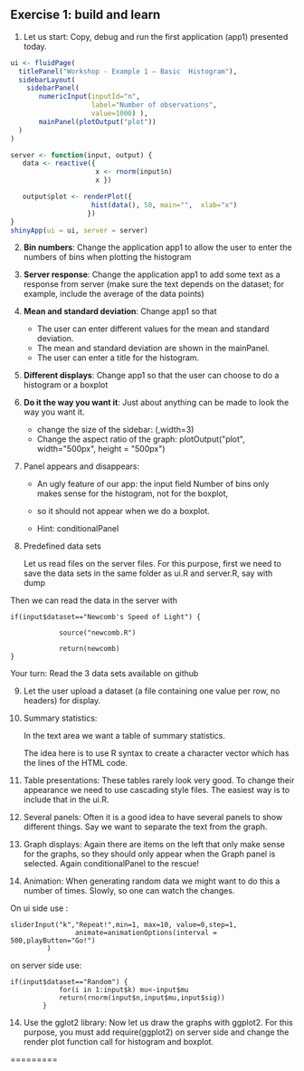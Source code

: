 ## Exercise 1: build and learn

1. Let us start: Copy, debug and run the first application (app1)
presented today.

```R
ui <- fluidPage(
  titlePanel("Workshop - Example 1 – Basic  Histogram"),
  sidebarLayout(
    sidebarPanel(
       numericInput(inputId="n",
                    label="Number of observations",
                    value=1000) ),  
       mainPanel(plotOutput("plot"))
  )
)

server <- function(input, output) {
   data <- reactive({
                     x <- rnorm(input$n)
                     x })

   output$plot <- renderPlot({
         	        hist(data(), 50, main="",  xlab="x")
                   })
}
shinyApp(ui = ui, server = server)
```

2. **Bin numbers**: Change the application app1 to allow the user to enter
the numbers of bins when plotting the histogram

3. **Server response**: Change the application app1 to add some text as a
response from server (make sure the text depends on the dataset; for
example, include the average of the data points)

4. **Mean and standard deviation**: Change app1 so that

    - The user can enter different values for the mean and standard deviation. 
    - The mean and standard deviation are shown in the mainPanel.
    - The user can enter a title for the histogram.

5. **Different displays**: Change app1 so that the user can choose to do a
histogram or a boxplot

6. **Do it the way you want it**: Just about anything can be made to look
the way you want it.

    - change the size of the sidebar: (,width=3)
    - Change the aspect ratio of the graph:
      plotOutput("plot", width="500px", height = "500px")

7. Panel appears and disappears:

    - An ugly feature of our app: the input field Number of bins only makes
sense for the histogram, not for the boxplot,

    - so it should not appear when we do a boxplot.

    - Hint: conditionalPanel


8. Predefined data sets

    Let us read files on the server files. For this purpose, first we need
to save the data sets in the same folder as ui.R and server.R, say
with dump

Then we can read the data in the server with

```
if(input$dataset=="Newcomb's Speed of Light") {

            source("newcomb.R")

            return(newcomb)
}
```
 
Your turn: Read the 3 data sets available on github


9. Let the user upload a dataset (a file containing one value per row,
no headers) for display.

10. Summary statistics:

    In the text area we want a table of summary statistics.

    The idea here is to use R syntax to create a character vector which
has the lines of the HTML code.


11. Table presentations: These tables rarely look very good. To change
their appearance we need to use cascading style files. The easiest way
is to include that in the ui.R.


12. Several panels: Often it is a good idea to have several panels to
show different things. Say we want to separate the text from the
graph.

 

13. Graph displays: Again there are items on the left that only make
sense for the graphs, so they should only appear when the Graph panel
is selected. Again conditionalPanel to the rescue!

 

14. Animation: When generating random data we might want to do this a
number of times. Slowly, so one can watch the changes.

On ui side use :

```
sliderInput("k","Repeat!",min=1, max=10, value=0,step=1,
                animate=animationOptions(interval = 500,playButton="Go!")
         )
````

on server side use:

```
if(input$dataset=="Random") {
            for(i in 1:input$k) mu<-input$mu
            return(rnorm(input$n,input$mu,input$sig))
        } 
```

14. Use the gglot2 library: Now let us draw the graphs with ggplot2. For
this purpose, you must add require(ggplot2) on server side and change
the render plot function call for histogram and boxplot.

 
=========
 
